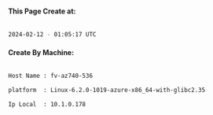 
   
#### This Page Create at:

```bash

2024-02-12 - 01:05:17 UTC

```

#### Create By Machine:

```bash

Host Name : fv-az740-536

platform  : Linux-6.2.0-1019-azure-x86_64-with-glibc2.35

Ip Local  : 10.1.0.178

```

